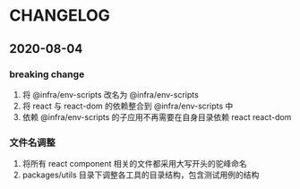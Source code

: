 # CHANGELOG

## 2020-08-04

### breaking change

1. 将 @infra/env-scripts 改名为 @infra/env-scripts
2. 将 react 与 react-dom 的依赖整合到 @infra/env-scripts 中
3. 依赖 @infra/env-scripts 的子应用不再需要在自身目录依赖 react react-dom

### 文件名调整

1. 将所有 react component 相关的文件都采用大写开头的驼峰命名
2. packages/utils 目录下调整各工具的目录结构，包含测试用例的结构

